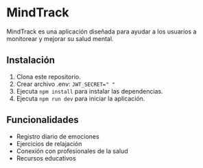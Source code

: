 # MindTrack

MindTrack es una aplicación diseñada para ayudar a los usuarios a monitorear y mejorar su salud mental. 

## Instalación

1. Clona este repositorio.
2. Crear archivo .env: `JWT_SECRET=" "`
3. Ejecuta `npm install` para instalar las dependencias.
4. Ejecuta `npm run dev` para iniciar la aplicación.


## Funcionalidades

- Registro diario de emociones
- Ejercicios de relajación
- Conexión con profesionales de la salud
- Recursos educativos
